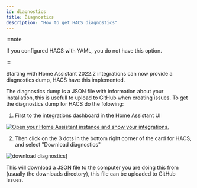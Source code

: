 ```yaml
---
id: diagnostics
title: Diagnostics
description: "How to get HACS diagnostics"
---
```


:::note

If you configured HACS with YAML, you do not have this option.

:::

Starting with Home Assistant 2022.2 integrations can now provide a diagnostics dump, HACS have this implemented.

The diagnostics dump is a JSON file with information about your installation, this is usefull to upload to GitHub when creating issues.
To get the diagnostics dump for HACS do the folowing:

1. First to the integrations dashboard in the Home Assistant UI

  [![Open your Home Assistant instance and show your integrations.](https://my.home-assistant.io/badges/integrations.svg)](https://my.home-assistant.io/redirect/integrations/)

2. Then click on the 3 dots in the bottom right corner of the card for HACS, and select "Download diagnostics"

  ![download diagnostics](/img/download_diagnostics.png)]


This will download a JSON file to the computer you are doing this from (usually the downloads directory), this file can be uploaded to GitHub issues.